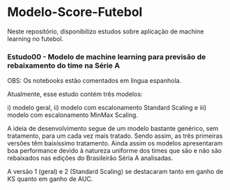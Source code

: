# Modelo-Score-Futebol
Neste repositório, disponibilizo estudos sobre aplicação de machine learning no futebol.

### Estudo00 - Modelo de machine learning para previsão de rebaixamento do time na Série A
OBS: Os notebooks estão comentados em língua espanhola.

Atualmente, esse estudo contém três modelos:

i) modelo geral, ii) modelo com escalonamento Standard Scaling e iii) modelo com escalonamento MinMax Scaling.

A ideia de desenvolvimento segue de um modelo bastante genérico, sem tratamento, para um cada vez mais tratado. Sendo assim, as três primeiras versões têm baixíssimo tratamento. Ainda assim os modelos apresentaram boa performance devido à natureza uniforme dos times que são e não são rebaixados nas edições do Brasileirão Séria A analisadas.

A versão 1 (geral) e 2 (Standard Scaling) se destacaram tanto em ganho de KS quanto em ganho de AUC.
